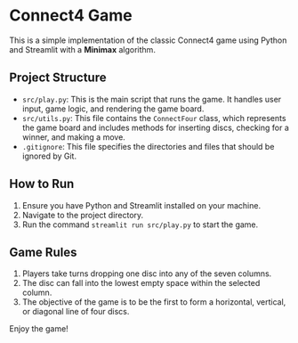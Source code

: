 # Connect4 Game

This is a simple implementation of the classic Connect4 game using Python and Streamlit with a **Minimax** algorithm.

## Project Structure

- `src/play.py`: This is the main script that runs the game. It handles user input, game logic, and rendering the game board.
- `src/utils.py`: This file contains the `ConnectFour` class, which represents the game board and includes methods for inserting discs, checking for a winner, and making a move.
- `.gitignore`: This file specifies the directories and files that should be ignored by Git.

## How to Run

1. Ensure you have Python and Streamlit installed on your machine.
2. Navigate to the project directory.
3. Run the command `streamlit run src/play.py` to start the game.

## Game Rules

1. Players take turns dropping one disc into any of the seven columns.
2. The disc can fall into the lowest empty space within the selected column.
3. The objective of the game is to be the first to form a horizontal, vertical, or diagonal line of four discs.

Enjoy the game!

